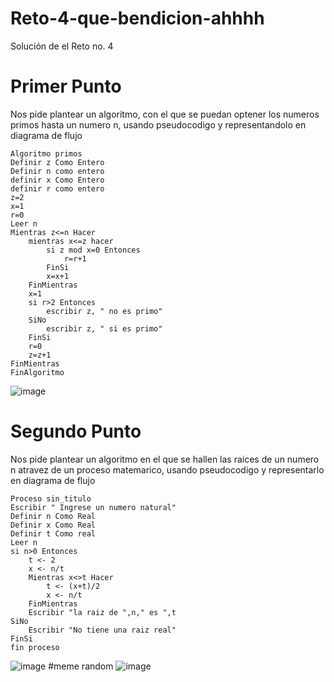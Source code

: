 # Reto-4-que-bendicion-ahhhh
Solución de el Reto no. 4
# Primer Punto
Nos pide plantear un algoritmo, con el que se puedan optener los numeros primos hasta un numero n, usando pseudocodigo y representandolo en diagrama de flujo

	Algoritmo primos
	Definir z Como Entero
	Definir n como entero 
	definir x Como Entero
	definir r como entero 
	z=2
	x=1
	r=0
	Leer n
	Mientras z<=n Hacer
		mientras x<=z hacer	
			si z mod x=0 Entonces
				r=r+1
			FinSi
			x=x+1
		FinMientras
		x=1
		si r>2 Entonces
			escribir z, " no es primo"
		SiNo
			escribir z, " si es primo"
		FinSi
		r=0
		z=z+1
	FinMientras
	FinAlgoritmo

![image](https://user-images.githubusercontent.com/124606636/221457029-ee28bb36-9ac2-4ff2-a36e-fbe4e030bfb6.png)

# Segundo Punto
Nos pide plantear un algoritmo en el que se hallen las raices de un numero n atravez de un proceso matemarico, usando pseudocodigo y representarlo en diagrama de flujo

	Proceso sin_titulo
	Escribir " Ingrese un numero natural"
	Definir n Como Real
	Definir x Como Real
	Definir t Como real
	Leer n
	si n>0 Entonces
		t <- 2
		x <- n/t
		Mientras x<>t Hacer
			t <- (x+t)/2
			x <- n/t
		FinMientras
		Escribir "la raiz de ",n," es ",t
	SiNo
		Escribir "No tiene una raiz real"
	FinSi
	fin proceso

![image](https://user-images.githubusercontent.com/124606636/221457438-d60e05a1-a2ae-4e3a-aef8-1fe7dfea5dfe.png)
#meme random
![image](https://user-images.githubusercontent.com/124606636/221457959-365cc6a4-14c1-48f6-974c-5008d1f2b8bb.png)
